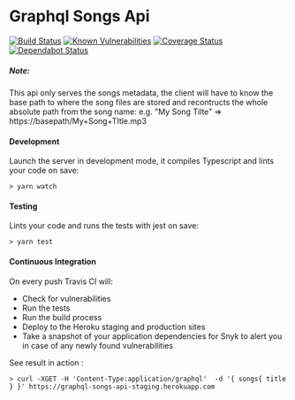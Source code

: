 
# Graphql Songs Api

[![Build Status](https://travis-ci.org/bstenm/graphql-songs-api.svg?branch=master)](https://travis-ci.org/bstenm/graphql-songs-api) [![Known Vulnerabilities](https://snyk.io/test/github/bstenm/graphql-songs-api/badge.svg?targetFile=package.json)](https://snyk.io/test/github/bstenm/graphql-songs-api?targetFile=package.json) [![Coverage Status](https://coveralls.io/repos/github/bstenm/graphql-songs-api/badge.svg?branch=master)](https://coveralls.io/github/bstenm/graphql-songs-api?branch=master) [![Dependabot Status](https://api.dependabot.com/badges/status?host=github&repo=bstenm/graphql-songs-api)](https://dependabot.com)

##### Note:
This api only serves the songs metadata, the client will have to know the base path to where the song files are stored and recontructs the whole absolute path from the song name: e.g. "My Song Tilte" => https://basepath/My+Song+TItle.mp3

#### Development

Launch the server in development mode, it compiles Typescript and lints your code on save:
```
> yarn watch
```

#### Testing

Lints your code and runs the tests with jest on save:
```
> yarn test
```

#### Continuous Integration

On every push Travis CI will:
- Check for vulnerabilities
- Run the tests
- Run the build process
- Deploy to the Heroku staging and production sites
- Take a snapshot of your application dependencies for Snyk to alert you in case of any newly found vulnerabilities

See result in action :
```
> curl -XGET -H 'Content-Type:application/graphql'  -d '{ songs{ title } }' https://graphql-songs-api-staging.herokuapp.com
```
